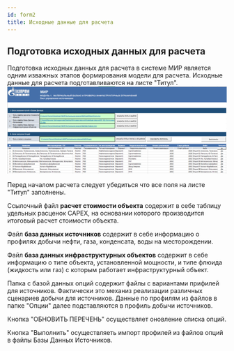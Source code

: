 ```yaml
---
id: form2
title: Исходные данные для расчета
---
```

## Подготовка исходных данных для расчета

Подготовка исходных данных для расчета в системе МИР является одним изважных этапов формирования модели для расчета. Исходные данные для расчета подготавливаются на листе "Титул".
![Исходные дыннее для расчета](./img/ID_Titul.PNG "Исходные дыннее для расчета")

Перед началом расчета следует убедиться что все поля на листе "Титул" заполнены.

Ссылочный файл **расчет стоимости объекта** содержит в себе таблицу удельных расценок CAPEX, на основании которого производится итоговый расчет стоимости объекта.

Файл **база данных источников** содержит в себе информацию о профилях добычи нефти, газа, конденсата, воды на месторождении.

Файл **база данных инфраструктурных объектов** содержит в себе информацию о типе объекта, установленной мощности, и типе флюида (жидкость или газ) с которым работает инфраструктурный объект.

Папка с базой данных опций содержит файлы с вариантами прифилей для источников. Фактически это механиз реализации различных сценариев добычи для источников. Данные по профилям из файлов в папке "Опции" далее подставляются в профиль добычи источников.

Кнопка "ОБНОВИТЬ ПЕРЕЧЕНЬ" осуществляет оновление списка опций.

Кнопка "Выполнить" осуществляеть импорт профилей из файлов опций в файлы Базы Данных Источников.
